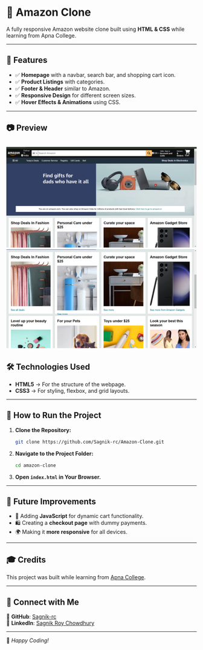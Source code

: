 # 🛒 Amazon Clone

A fully responsive Amazon website clone built using **HTML & CSS** while learning from Apna College.

---

## 📌 Features
- ✅ **Homepage** with a navbar, search bar, and shopping cart icon.
- ✅ **Product Listings** with categories.
- ✅ **Footer & Header** similar to Amazon.
- ✅ **Responsive Design** for different screen sizes.
- ✅ **Hover Effects & Animations** using CSS.

---

## 📷 Preview
![Amazon Clone Screenshot](SC1.png)
![Amazon Clone Screenshot](SC2.png)
---

## 🛠 Technologies Used
- **HTML5** → For the structure of the webpage.
- **CSS3** → For styling, flexbox, and grid layouts.

---

## 🚀 How to Run the Project
1. **Clone the Repository:**
   ```sh
   git clone https://github.com/Sagnik-rc/Amazon-Clone.git
   ```
2. **Navigate to the Project Folder:**
   ```sh
   cd amazon-clone
   ```
3. **Open `index.html` in Your Browser.**

---

## 📌 Future Improvements
- 🔄 Adding **JavaScript** for dynamic cart functionality.
- 🛍️ Creating a **checkout page** with dummy payments.
- 🌍 Making it **more responsive** for all devices.

---

## 🎓 Credits
This project was built while learning from [Apna College](https://github.com/apna-college).

---

## 📩 Connect with Me
📌 **GitHub**: [Sagnik-rc](https://github.com/Sagnik-rc)  
📌 **LinkedIn**: [Sagnik Roy Chowdhury](https://www.linkedin.com/in/sagnik-roy-chowdhury-138286297/)  

---

🚀 *Happy Coding!*
